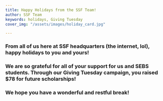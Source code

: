```yaml
---
title: Happy Holidays from the SSF Team!
author: SSF Team
keywords: holidays, Giving Tuesday
cover_img: "/assets/images/holiday_card.jpg"

---
```

### From all of us here at SSF headquarters (the internet, lol), **happy holidays** to you and yours!

### We are so grateful for all of your support for us and SEBS students. **Through our Giving Tuesday campaign, you raised $78 for future scholarships!**

### We hope you have a wonderful and restful break!